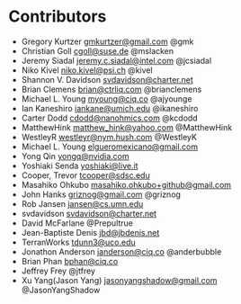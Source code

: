 # Contributors

* Gregory Kurtzer <gmkurtzer@gmail.com> @gmk
* Christian Goll <cgoll@suse.de> @mslacken
* Jeremy Siadal <jeremy.c.siadal@intel.com> @jcsiadal
* Niko Kivel <niko.kivel@psi.ch> @kivel
* Shannon V. Davidson <svdavidson@charter.net>
* Brian Clemens <brian@ctrliq.com> @brianclemens
* Michael L. Young <myoung@ciq.co> @ajyounge
* Ian Kaneshiro <iankane@umich.edu> @ikaneshiro
* Carter Dodd <cdodd@nanohmics.com> @kcdodd
* MatthewHink <matthew_hink@yahoo.com> @MatthewHink
* WestleyR <westleyr@nym.hush.com> @WestleyK
* Michael L. Young <elgueromexicano@gmail.com>
* Yong Qin <yongq@nvidia.com>
* Yoshiaki Senda <yoshiaki@live.it>
* Cooper, Trevor <tcooper@sdsc.edu>
* Masahiko Ohkubo <masahiko.ohkubo+github@gmail.com>
* John Hanks <griznog@gmail.com> @griznog
* Rob Jansen <jansen@cs.umn.edu>
* svdavidson <svdavidson@charter.net>
* David McFarlane @Prepultrue
* Jean-Baptiste Denis <jbd@jbdenis.net>
* TerranWorks <tdunn3@uco.edu>
* Jonathon Anderson <janderson@ciq.co> @anderbubble
* Brian Phan <bphan@ciq.co>
* Jeffrey Frey @jtfrey 
* Xu Yang(Jason Yang) <jasonyangshadow@gmail.com> @JasonYangShadow
